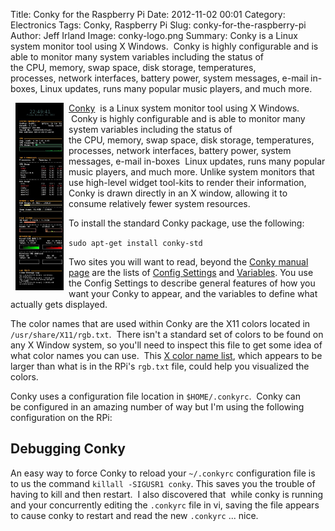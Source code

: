 Title: Conky for the Raspberry Pi
Date: 2012-11-02 00:01
Category: Electronics
Tags: Conky, Raspberry Pi
Slug: conky-for-the-raspberry-pi
Author: Jeff Irland
Image: conky-logo.png
Summary: Conky is a Linux system monitor tool using X Windows.  Conky is highly configurable and is able to monitor many system variables including the status of the CPU, memory, swap space, disk storage, temperatures, processes, network interfaces, battery power, system messages, e-mail in-boxes, Linux updates, runs many popular music players, and much more.

<a href="/images/conky-window.jpg">
    <img class="img-rounded" style="margin: 0px 8px; float: left" title="Conky Window" src="/images/conky-window.jpg" width="77" height="300" />
</a>
<a href="http://conky.sourceforge.net/">Conky</a>  is a Linux system monitor tool using X Windows.  Conky is highly configurable and is able to monitor many system variables including the status of the CPU, memory, swap space, disk storage, temperatures, processes, network interfaces, battery power, system messages, e-mail in-boxes  Linux updates, runs many popular music players, and much more. Unlike system monitors that use high-level widget tool-kits to render their information, Conky is drawn directly in an X window, allowing it to consume relatively fewer system resources.

To install the standard Conky package, use the following:

`sudo apt-get install conky-std`

Two sites you will want to read, beyond the <a href="http://conky.sourceforge.net/docs.html">Conky manual page</a> are the lists of <a href="http://conky.sourceforge.net/config_settings.html">Config Settings</a> and <a href="http://conky.sourceforge.net/variables.html">Variables</a>. You use the Config Settings to describe general features of how you want your Conky to appear, and the variables to define what actually gets displayed.

The color names that are used within Conky are the X11 colors located in <code>/usr/share/X11/rgb.txt</code>.  There isn't a standard set of colors to be found on any X Window system, so you'll need to inspect this file to get some idea of what color names you can use.  This <a href="http://www.kgym.jp/freesoft/xrgb.html">X color name list</a>, which appears to be larger than what is in the RPi's <code>rgb.txt</code> file, could help you visualized the colors.

Conky uses a configuration file location in <code>$HOME/.conkyrc</code>.  Conky can be configured in an amazing number of way but I'm using the following configuration on the RPi:

<p><script src="https://gist.github.com/jeffskinnerbox/6603187.js"></script></p>

<h2>Debugging Conky</h2>
An easy way to force Conky to reload your <code>~/.conkyrc</code> configuration file is to us the command <code>killall -SIGUSR1 conky</code>. This saves you the trouble of having to kill and then restart.  I also discovered that  while conky is running and your concurrently editing the <code>.conkyrc</code> file in vi, saving the file appears to cause conky to restart and read the new <code>.conkyrc</code> ... nice.
